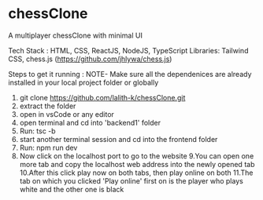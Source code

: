 # chessClone
A multiplayer chessClone with minimal UI 

Tech Stack :
HTML, CSS, ReactJS, NodeJS, TypeScript
Libraries:
Tailwind CSS, chess.js (https://github.com/jhlywa/chess.js)

Steps to get it running :
NOTE- Make sure all the dependenices are already installed in your local project folder or globally
1. git clone https://github.com/lalith-k/chessClone.git
2. extract the folder
3. open in vsCode or any editor
4. open terminal and cd into 'backend1' folder
5. Run: tsc -b
6. start another terminal session and cd into the frontend folder
7. Run: npm run dev
8. Now click on the localhost port to go to the website
9.You can open one more tab and copy the localhost web address into the newly opened tab
10.After this click play now on both tabs, then play online on both
11.The tab on which you clicked 'Play online' first on is the player who plays white and the other one is black
